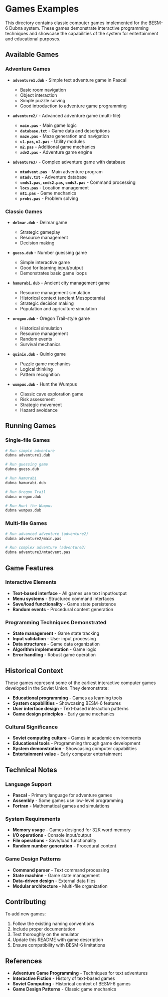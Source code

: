 # Games Examples

This directory contains classic computer games implemented for the BESM-6 Dubna system. These games demonstrate interactive programming techniques and showcase the capabilities of the system for entertainment and educational purposes.

## Available Games

### Adventure Games
- **`adventure1.dub`** - Simple text adventure game in Pascal
  - Basic room navigation
  - Object interaction
  - Simple puzzle solving
  - Good introduction to adventure game programming

- **`adventure2/`** - Advanced adventure game (multi-file)
  - **`main.pas`** - Main game logic
  - **`database.txt`** - Game data and descriptions
  - **`maze.pas`** - Maze generation and navigation
  - **`u1.pas`, `u2.pas`** - Utility modules
  - **`m2.pas`** - Additional game mechanics
  - **`adv2.pas`** - Adventure game engine

- **`adventure3/`** - Complex adventure game with database
  - **`mtadvent.pas`** - Main adventure program
  - **`mtadv.txt`** - Adventure database
  - **`cmds1.pas`, `cmds2.pas`, `cmds3.pas`** - Command processing
  - **`locs.pas`** - Location management
  - **`mt1.pas`** - Game mechanics
  - **`probs.pas`** - Problem solving

### Classic Games
- **`delmar.dub`** - Delmar game
  - Strategic gameplay
  - Resource management
  - Decision making

- **`guess.dub`** - Number guessing game
  - Simple interactive game
  - Good for learning input/output
  - Demonstrates basic game loops

- **`hamurabi.dub`** - Ancient city management game
  - Resource management simulation
  - Historical context (ancient Mesopotamia)
  - Strategic decision making
  - Population and agriculture simulation

- **`oregon.dub`** - Oregon Trail-style game
  - Historical simulation
  - Resource management
  - Random events
  - Survival mechanics

- **`quinio.dub`** - Quinio game
  - Puzzle game mechanics
  - Logical thinking
  - Pattern recognition

- **`wumpus.dub`** - Hunt the Wumpus
  - Classic cave exploration game
  - Risk assessment
  - Strategic movement
  - Hazard avoidance

## Running Games

### Single-file Games
```bash
# Run simple adventure
dubna adventure1.dub

# Run guessing game
dubna guess.dub

# Run Hamurabi
dubna hamurabi.dub

# Run Oregon Trail
dubna oregon.dub

# Run Hunt the Wumpus
dubna wumpus.dub
```

### Multi-file Games
```bash
# Run advanced adventure (adventure2)
dubna adventure2/main.pas

# Run complex adventure (adventure3)
dubna adventure3/mtadvent.pas
```

## Game Features

### Interactive Elements
- **Text-based interface** - All games use text input/output
- **Menu systems** - Structured command interfaces
- **Save/load functionality** - Game state persistence
- **Random events** - Procedural content generation

### Programming Techniques Demonstrated
- **State management** - Game state tracking
- **Input validation** - User input processing
- **Data structures** - Game data organization
- **Algorithm implementation** - Game logic
- **Error handling** - Robust game operation

## Historical Context

These games represent some of the earliest interactive computer games developed in the Soviet Union. They demonstrate:

- **Educational programming** - Games as learning tools
- **System capabilities** - Showcasing BESM-6 features
- **User interface design** - Text-based interaction patterns
- **Game design principles** - Early game mechanics

### Cultural Significance
- **Soviet computing culture** - Games in academic environments
- **Educational tools** - Programming through game development
- **System demonstration** - Showcasing computer capabilities
- **Entertainment value** - Early computer entertainment

## Technical Notes

### Language Support
- **Pascal** - Primary language for adventure games
- **Assembly** - Some games use low-level programming
- **Fortran** - Mathematical games and simulations

### System Requirements
- **Memory usage** - Games designed for 32K word memory
- **I/O operations** - Console input/output
- **File operations** - Save/load functionality
- **Random number generation** - Procedural content

### Game Design Patterns
- **Command parser** - Text command processing
- **State machine** - Game state management
- **Data-driven design** - External data files
- **Modular architecture** - Multi-file organization

## Contributing

To add new games:
1. Follow the existing naming conventions
2. Include proper documentation
3. Test thoroughly on the emulator
4. Update this README with game description
5. Ensure compatibility with BESM-6 limitations

## References

- **Adventure Game Programming** - Techniques for text adventures
- **Interactive Fiction** - History of text-based games
- **Soviet Computing** - Historical context of BESM-6 games
- **Game Design Patterns** - Classic game mechanics
